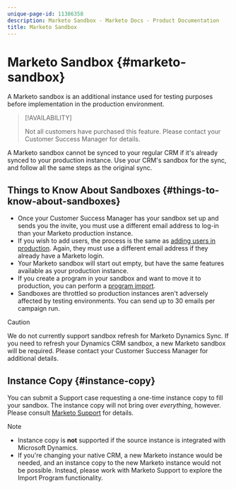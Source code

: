 ```yaml
---
unique-page-id: 11386358
description: Marketo Sandbox - Marketo Docs - Product Documentation
title: Marketo Sandbox
---
```


# Marketo Sandbox {#marketo-sandbox}

A Marketo sandbox is an additional instance used for testing purposes before implementation in the production environment.

>[!AVAILABILITY]
>
>Not all customers have purchased this feature. Please contact your Customer Success Manager for details.

A Marketo sandbox cannot be synced to your regular CRM if it's already synced to your production instance. Use your CRM's sandbox for the sync, and follow all the same steps as the original sync.  

## Things to Know About Sandboxes {#things-to-know-about-sandboxes}

* Once your Customer Success Manager has your sandbox set up and sends you the invite, you must use a different email address to log-in than your Marketo production instance.
* If you wish to add users, the process is the same as [adding users in production](/help/marketo/product-docs/administration/users-and-roles/managing-marketo-users.md#create-users). Again, they must use a different email address if they already have a Marketo login.
* Your Marketo sandbox will start out empty, but have the same features available as your production instance.
* If you create a program in your sandbox and want to move it to production, you can perform a [program import](/help/marketo/product-docs/core-marketo-concepts/programs/working-with-programs/import-a-program.md).
* Sandboxes are throttled so production instances aren't adversely affected by testing environments. You can send up to 30 emails per campaign run.  

>[!CAUTION]
>
>We do not currently support sandbox refresh for Marketo Dynamics Sync. If you need to refresh your Dynamics CRM sandbox, a new Marketo sandbox will be required. Please contact your Customer Success Manager for additional details.

## Instance Copy {#instance-copy}

You can submit a Support case requesting a one-time instance copy to fill your sandbox. The instance copy will not bring over _everything_, however. Please consult [Marketo Support](https://nation.marketo.com/t5/Support/ct-p/Support) for details.

>[!NOTE]
>
>* Instance copy is **not** supported if the source instance is integrated with Microsoft Dynamics.
>* If you're changing your native CRM, a new Marketo instance would be needed, and an instance copy to the new Marketo instance would not be possible. Instead, please work with Marketo Support to explore the Import Program functionality.
